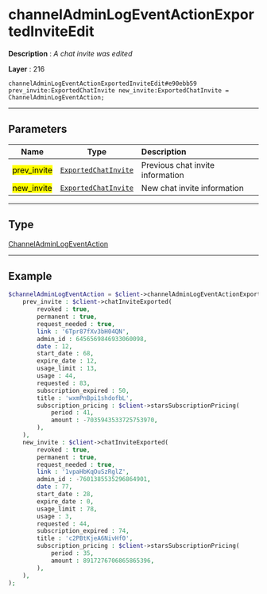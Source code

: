 # channelAdminLogEventActionExportedInviteEdit

**Description** : *A chat invite was edited*

**Layer** : 216

```tl
channelAdminLogEventActionExportedInviteEdit#e90ebb59 prev_invite:ExportedChatInvite new_invite:ExportedChatInvite = ChannelAdminLogEventAction;
```

---

## Parameters

| Name | Type | Description |
| :---: | :---: | :--- |
| <mark>prev_invite</mark> | [`ExportedChatInvite`](type/ExportedChatInvite) | Previous chat invite information |
| <mark>new_invite</mark> | [`ExportedChatInvite`](type/ExportedChatInvite) | New chat invite information |

---

## Type

[ChannelAdminLogEventAction](type/ChannelAdminLogEventAction)

---

## Example

```php
$channelAdminLogEventAction = $client->channelAdminLogEventActionExportedInviteEdit(
	prev_invite : $client->chatInviteExported(
		revoked : true,
		permanent : true,
		request_needed : true,
		link : '6Tpr87fXv3bH04QN',
		admin_id : 6456569846933060098,
		date : 12,
		start_date : 68,
		expire_date : 12,
		usage_limit : 13,
		usage : 44,
		requested : 83,
		subscription_expired : 50,
		title : 'wxmPnBpi1shdofbL',
		subscription_pricing : $client->starsSubscriptionPricing(
			period : 41,
			amount : -7035943533725753970,
		),
	),
	new_invite : $client->chatInviteExported(
		revoked : true,
		permanent : true,
		request_needed : true,
		link : '1vpaHbKqOuSzRglZ',
		admin_id : -7601385535296864901,
		date : 77,
		start_date : 28,
		expire_date : 0,
		usage_limit : 78,
		usage : 3,
		requested : 44,
		subscription_expired : 74,
		title : 'c2PBtKjeA6NivHf0',
		subscription_pricing : $client->starsSubscriptionPricing(
			period : 35,
			amount : 8917276706865865396,
		),
	),
);
```